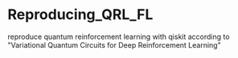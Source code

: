 # Reproducing_QRL_FL
reproduce quantum reinforcement learning with qiskit according to "Variational Quantum Circuits for Deep Reinforcement Learning"
